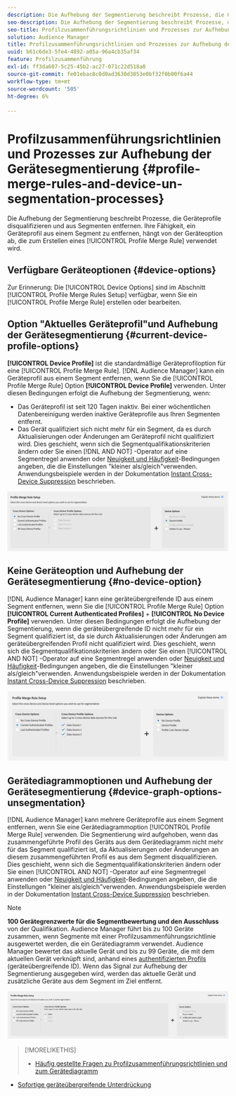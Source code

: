 ```yaml
---
description: Die Aufhebung der Segmentierung beschreibt Prozesse, die Geräteprofile disqualifizieren und aus Segmenten entfernen. Ihre Fähigkeit, ein Geräteprofil aus einem Segment zu entfernen, hängt von der Geräteoption ab, die zum Erstellen einer Profilzusammenführungsrichtlinie verwendet wird.
seo-description: Die Aufhebung der Segmentierung beschreibt Prozesse, die Geräteprofile disqualifizieren und aus Segmenten entfernen. Ihre Fähigkeit, ein Geräteprofil aus einem Segment zu entfernen, hängt von der Geräteoption ab, die zum Erstellen einer Profilzusammenführungsrichtlinie verwendet wird.
seo-title: Profilzusammenführungsrichtlinien und Prozesses zur Aufhebung der Gerätesegmentierung
solution: Audience Manager
title: Profilzusammenführungsrichtlinien und Prozesses zur Aufhebung der Gerätesegmentierung
uuid: b61c6de3-5fe4-4892-a05a-96a4cb35af34
feature: Profilzusammenführung
exl-id: ff3da607-5c25-45b2-ac27-071c22d518a0
source-git-commit: fe01ebac8c0d0ad3630d3853e0bf32f0b00f6a44
workflow-type: tm+mt
source-wordcount: '505'
ht-degree: 6%

---
```


# Profilzusammenführungsrichtlinien und Prozesses zur Aufhebung der Gerätesegmentierung {#profile-merge-rules-and-device-un-segmentation-processes}

Die Aufhebung der Segmentierung beschreibt Prozesse, die Geräteprofile disqualifizieren und aus Segmenten entfernen. Ihre Fähigkeit, ein Geräteprofil aus einem Segment zu entfernen, hängt von der Geräteoption ab, die zum Erstellen eines [!UICONTROL Profile Merge Rule] verwendet wird.

## Verfügbare Geräteoptionen {#device-options}

Zur Erinnerung: Die [!UICONTROL Device Options] sind im Abschnitt [!UICONTROL Profile Merge Rules Setup] verfügbar, wenn Sie ein [!UICONTROL Profile Merge Rule] erstellen oder bearbeiten.

## Option &quot;Aktuelles Geräteprofil&quot;und Aufhebung der Gerätesegmentierung {#current-device-profile-options}

**[!UICONTROL Device Profile]** ist die standardmäßige Geräteprofiloption für eine  [!UICONTROL Profile Merge Rule]. [!DNL Audience Manager] kann ein Geräteprofil aus einem Segment entfernen, wenn Sie die  [!UICONTROL Profile Merge Rule] Option  **[!UICONTROL Device Profile]** verwenden. Unter diesen Bedingungen erfolgt die Aufhebung der Segmentierung, wenn:

* Das Geräteprofil ist seit 120 Tagen inaktiv. Bei einer wöchentlichen Datenbereinigung werden inaktive Geräteprofile aus Ihren Segmenten entfernt.
* Das Gerät qualifiziert sich nicht mehr für ein Segment, da es durch Aktualisierungen oder Änderungen am Geräteprofil nicht qualifiziert wird. Dies geschieht, wenn sich die Segmentqualifikationskriterien ändern oder Sie einen [!DNL AND NOT] -Operator auf eine Segmentregel anwenden oder [Neuigkeit und Häufigkeit](../segments/recency-and-frequency.md)-Bedingungen angeben, die die Einstellungen &quot;kleiner als/gleich&quot;verwenden. Anwendungsbeispiele werden in der Dokumentation [Instant Cross-Device Suppression](instant-cross-device-suppression.md) beschrieben.

![device-only](assets/device-only.png)

## Keine Geräteoption und Aufhebung der Gerätesegmentierung {#no-device-option}

[!DNL Audience Manager] kann eine geräteübergreifende ID aus einem Segment entfernen, wenn Sie die  [!UICONTROL Profile Merge Rule] Option  **[!UICONTROL Current Authenticated Profiles]** +  **[!UICONTROL No Device Profile]** verwenden. Unter diesen Bedingungen erfolgt die Aufhebung der Segmentierung, wenn die geräteübergreifende ID nicht mehr für ein Segment qualifiziert ist, da sie durch Aktualisierungen oder Änderungen am geräteübergreifenden Profil nicht qualifiziert wird. Dies geschieht, wenn sich die Segmentqualifikationskriterien ändern oder Sie einen [!UICONTROL AND NOT] -Operator auf eine Segmentregel anwenden oder [Neuigkeit und Häufigkeit](../segments/recency-and-frequency.md)-Bedingungen angeben, die die Einstellungen &quot;kleiner als/gleich&quot;verwenden. Anwendungsbeispiele werden in der Dokumentation [Instant Cross-Device Suppression](instant-cross-device-suppression.md) beschrieben.

![](assets/current-no-device.png)

## Gerätediagrammoptionen und Aufhebung der Gerätesegmentierung {#device-graph-options-unsegmentation}

[!DNL Audience Manager] kann mehrere Geräteprofile aus einem Segment entfernen, wenn Sie eine Gerätediagrammoption  [!UICONTROL Profile Merge Rule] verwenden. Die Segmentierung wird aufgehoben, wenn das zusammengeführte Profil des Geräts aus dem Gerätediagramm nicht mehr für das Segment qualifiziert ist, da Aktualisierungen oder Änderungen an diesem zusammengeführten Profil es aus dem Segment disqualifizieren. Dies geschieht, wenn sich die Segmentqualifikationskriterien ändern oder Sie einen [!UICONTROL AND NOT] -Operator auf eine Segmentregel anwenden oder [Neuigkeit und Häufigkeit](../segments/recency-and-frequency.md)-Bedingungen angeben, die die Einstellungen &quot;kleiner als/gleich&quot;verwenden. Anwendungsbeispiele werden in der Dokumentation [Instant Cross-Device Suppression](instant-cross-device-suppression.md) beschrieben.

>[!NOTE]
>
>**100 Gerätegrenzwerte für die Segmentbewertung und den Ausschluss** von der Qualifikation.
>Audience Manager führt bis zu 100 Geräte zusammen, wenn Segmente mit einer Profilzusammenführungsrichtlinie ausgewertet werden, die ein Gerätediagramm verwendet. Audience Manager bewertet das aktuelle Gerät und bis zu 99 Geräte, die mit dem aktuellen Gerät verknüpft sind, anhand eines [authentifizierten Profils](../../reference/visitor-authentication-states.md) (geräteübergreifende ID). Wenn das Signal zur Aufhebung der Segmentierung ausgegeben wird, werden das aktuelle Gerät und zusätzliche Geräte aus dem Segment im Ziel entfernt.

![](assets/last-device-graph.png)

>[!MORELIKETHIS]
>
>* [Häufig gestellte Fragen zu Profilzusammenführungsrichtlinien und zum Gerätediagramm](../../faq/faq-profile-merge.md)
* [Sofortige geräteübergreifende Unterdrückung](instant-cross-device-suppression.md)

